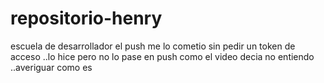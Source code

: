 # repositorio-henry
escuela de desarrollador
el push me lo cometio sin pedir un token de acceso  ..lo hice pero no lo pase en push como el video decia no entiendo ..averiguar como es 
